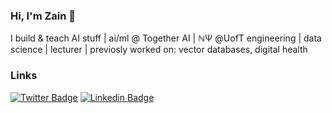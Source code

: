### Hi, I'm Zain 👋

I build & teach AI stuff | ai/ml @ Together AI | ℕΨ @UofT engineering | data science | lecturer | previosly worked on: vector databases, digital health

### Links
[![Twitter Badge](https://img.shields.io/badge/Twitter-black?style=flat&logo=X&logoColor=white&link=https://x.com/ZainHasan6)](https://x.com/ZainHasan6)
[![Linkedin Badge](https://img.shields.io/badge/LinkedIn-blue?style=flat&logo=Linkedin&logoColor=white&link=https://www.linkedin.com/in/zainhas)](https://www.linkedin.com/in/zainhas)
